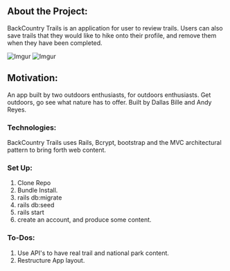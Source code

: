 ## About the Project:

BackCountry Trails is an application for user to review trails. Users can also save trails that they would like to hike onto their profile, and remove them when they have been completed.

![Imgur](https://i.imgur.com/FTQBxlJ.png)
![Imgur](https://i.imgur.com/IctkWwq.png)

## Motivation:

An app built by two outdoors enthusiasts, for outdoors enthusiasts. Get outdoors, go see what nature has to offer.
Built by Dallas Bille and Andy Reyes.

### Technologies:

BackCountry Trails uses Rails, Bcrypt, bootstrap and the MVC architectural pattern to bring forth web content.

### Set Up:

1. Clone Repo
2. Bundle Install.
3. rails db:migrate
4. rails db:seed
5. rails start
6. create an account, and produce some content.

### To-Dos:

1. Use API's to have real trail and national park content.
2. Restructure App layout.
